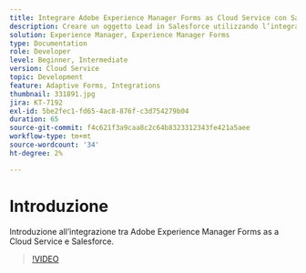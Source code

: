 ```yaml
---
title: Integrare Adobe Experience Manager Forms as Cloud Service con Salesforce
description: Creare un oggetto Lead in Salesforce utilizzando l’integrazione
solution: Experience Manager, Experience Manager Forms
type: Documentation
role: Developer
level: Beginner, Intermediate
version: Cloud Service
topic: Development
feature: Adaptive Forms, Integrations
thumbnail: 331891.jpg
jira: KT-7192
exl-id: 5be2fec1-fd65-4ac8-876f-c3d754279b04
duration: 65
source-git-commit: f4c621f3a9caa8c2c64b8323312343fe421a5aee
workflow-type: tm+mt
source-wordcount: '34'
ht-degree: 2%

---
```


# Introduzione

Introduzione all’integrazione tra Adobe Experience Manager Forms as a Cloud Service e Salesforce.

>[!VIDEO](https://video.tv.adobe.com/v/331891?quality=12&learn=on)
